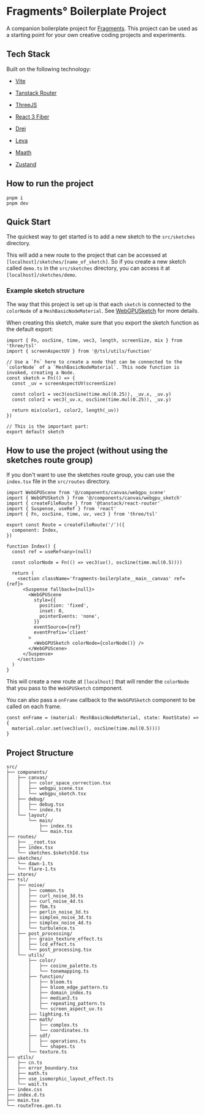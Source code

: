 # Fragments° Boilerplate Project

A companion boilerplate project for [Fragments](https://fragments.supply). This project can be used as a starting point for your own creative coding projects and experiments.

## Tech Stack

Built on the following technology:

- [Vite](https://nextjs.org/)
- [Tanstack Router](https://tanstack.com/router/latest)

- [ThreeJS](https://threejs.org/)
- [React 3 Fiber](https://github.com/pmndrs/react-three-fiber)

- [Drei](https://github.com/pmndrs/drei)
- [Leva](https://github.com/pmndrs/leva)
- [Maath](https://github.com/pmndrs/maath)
- [Zustand](https://github.com/pmndrs/zustand)

## How to run the project

```
pnpm i
pnpm dev
```

## Quick Start

The quickest way to get started is to add a new sketch to the `src/sketches` directory.

This will add a new route to the project that can be accessed at `[localhost]/sketches/[name_of_sketch]`. So if you create a new sketch called `demo.ts` in the `src/sketches` directory, you can access it at `[localhost]/sketches/demo`.

### Example sketch structure

The way that this project is set up is that each `sketch` is connected to the `colorNode` of a `MeshBasicNodeMaterial`. See [WebGPUSketch](src/components/canvas/webgpu_sketch.tsx) for more details.

When creating this sketch, make sure that you export the sketch function as the default export:

```tsx
import { Fn, oscSine, time, vec3, length, screenSize, mix } from 'three/tsl'
import { screenAspectUV } from '@/tsl/utils/function'

// Use a `Fn` here to create a node that can be connected to the `colorNode` of a `MeshBasicNodeMaterial`. This node function is invoked, creating a Node.
const sketch = Fn(() => {
  const _uv = screenAspectUV(screenSize)

  const color1 = vec3(oscSine(time.mul(0.25)), _uv.x, _uv.y)
  const color2 = vec3(_uv.x, oscSine(time.mul(0.25)), _uv.y)

  return mix(color1, color2, length(_uv))
})

// This is the important part:
export default sketch
```

## How to use the project (without using the sketches route group)

If you don't want to use the sketches route group, you can use the `index.tsx` file in the `src/routes` directory.

```tsx
import WebGPUScene from '@/components/canvas/webgpu_scene'
import { WebGPUSketch } from '@/components/canvas/webgpu_sketch'
import { createFileRoute } from '@tanstack/react-router'
import { Suspense, useRef } from 'react'
import { Fn, oscSine, time, uv, vec3 } from 'three/tsl'

export const Route = createFileRoute('/')({
  component: Index,
})

function Index() {
  const ref = useRef<any>(null)

  const colorNode = Fn(() => vec3(uv(), oscSine(time.mul(0.5))))

  return (
    <section className='fragments-boilerplate__main__canvas' ref={ref}>
      <Suspense fallback={null}>
        <WebGPUScene
          style={{
            position: 'fixed',
            inset: 0,
            pointerEvents: 'none',
          }}
          eventSource={ref}
          eventPrefix='client'
        >
          <WebGPUSketch colorNode={colorNode()} />
        </WebGPUScene>
      </Suspense>
    </section>
  )
}
```

This will create a new route at `[localhost]` that will render the `colorNode` that you pass to the `WebGPUSketch` component.

You can also pass a `onFrame` callback to the `WebGPUSketch` component to be called on each frame.

```tsx
const onFrame = (material: MeshBasicNodeMaterial, state: RootState) => {
  material.color.set(vec3(uv(), oscSine(time.mul(0.5))))
}
```

## Project Structure

```
src/
├── components/
│   ├── canvas/
│   │   ├── color_space_correction.tsx
│   │   ├── webgpu_scene.tsx
│   │   └── webgpu_sketch.tsx
│   ├── debug/
│   │   ├── debug.tsx
│   │   └── index.ts
│   └── layout/
│       └── main/
│           ├── index.ts
│           └── main.tsx
├── routes/
│   ├── __root.tsx
│   ├── index.tsx
│   └── sketches.$sketchId.tsx
├── sketches/
│   └── dawn-1.ts
│   └── flare-1.ts
├── stores/
├── tsl/
│   ├── noise/
│   │   ├── common.ts
│   │   ├── curl_noise_3d.ts
│   │   ├── curl_noise_4d.ts
│   │   ├── fbm.ts
│   │   ├── perlin_noise_3d.ts
│   │   ├── simplex_noise_3d.ts
│   │   ├── simplex_noise_4d.ts
│   │   └── turbulence.ts
│   ├── post_processing/
│   │   ├── grain_texture_effect.ts
│   │   ├── lcd_effect.ts
│   │   └── post_processing.tsx
│   └── utils/
│       ├── color/
│       │   ├── cosine_palette.ts
│       │   └── tonemapping.ts
│       ├── function/
│       │   ├── bloom.ts
│       │   ├── bloom_edge_pattern.ts
│       │   ├── domain_index.ts
│       │   ├── median3.ts
│       │   ├── repeating_pattern.ts
│       │   └── screen_aspect_uv.ts
│       ├── lighting.ts
│       ├── math/
│       │   ├── complex.ts
│       │   └── coordinates.ts
│       ├── sdf/
│       │   ├── operations.ts
│       │   └── shapes.ts
│       └── texture.ts
├── utils/
│   ├── cn.ts
│   ├── error_boundary.tsx
│   ├── math.ts
│   ├── use_isomorphic_layout_effect.ts
│   └── wait.ts
├── index.css
├── index.d.ts
├── main.tsx
└── routeTree.gen.ts
```
